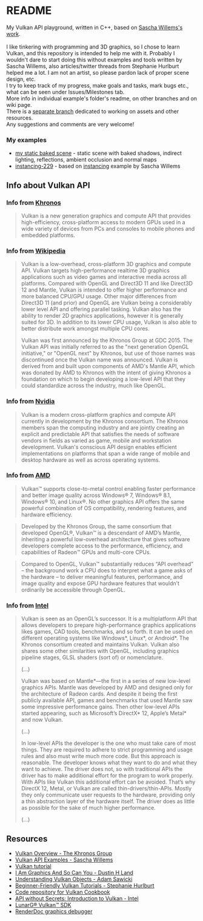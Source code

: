 # README

My Vulkan API playground, written in C++, based on [Sascha Willems's work](https://github.com/SaschaWillems/Vulkan).
<br>
<br>
I like tinkering with programming and 3D graphics, so I chose to learn Vulkan, and this repository is intended to help me with it. 
Probably I wouldn't dare to start doing this without examples and tools written by Sascha Willems, also articles/twitter threads from Stephanie Hurlburt helped me a lot.
I am not an artist, so please pardon lack of proper scene design, etc.
<br>
I try to keep track of my progress, make goals and tasks, mark bugs etc., what can be seen under Issues/Milestones tab.
<br>
More info in individual example's folder's readme, on other branches and on wiki page. 
<br>
There is a [separate branch](https://github.com/michal2229/VulkanPlayground/tree/resources_branch) dedicated to working on assets and other resources.
<br>
Any suggestions and comments are very welcome!

### My examples
* [my static baked scene](src/my_new_scene1) - static scene with baked shadows, indirect lighting, reflections, ambient occlusion and normal maps
* [instancing-229](src/instancing-229) - based on [instancing](https://github.com/SaschaWillems/Vulkan/tree/master/instancing) example by Sascha Willems

## Info about Vulkan API

### Info from [Khronos](https://www.khronos.org/vulkan/)

> Vulkan is a new generation graphics and compute API that provides high-efficiency, cross-platform access to modern GPUs used in a wide variety of devices from PCs and consoles to mobile phones and embedded platforms.

### Info from [Wikipedia](https://en.wikipedia.org/wiki/Vulkan_(API))

> Vulkan is a low-overhead, cross-platform 3D graphics and compute API. Vulkan targets high-performance realtime 3D graphics applications such as video games and interactive media across all platforms. Compared with OpenGL and Direct3D 11 and like Direct3D 12 and Mantle, Vulkan is intended to offer higher performance and more balanced CPU/GPU usage. Other major differences from Direct3D 11 (and prior) and OpenGL are Vulkan being a considerably lower level API and offering parallel tasking. Vulkan also has the ability to render 2D graphics applications, however it is generally suited for 3D. In addition to its lower CPU usage, Vulkan is also able to better distribute work amongst multiple CPU cores.
> 
> Vulkan was first announced by the Khronos Group at GDC 2015. The Vulkan API was initially referred to as the "next generation OpenGL initiative," or "OpenGL next" by Khronos, but use of those names was discontinued once the Vulkan name was announced. Vulkan is derived from and built upon components of AMD's Mantle API, which was donated by AMD to Khronos with the intent of giving Khronos a foundation on which to begin developing a low-level API that they could standardize across the industry, much like OpenGL.

### Info from [Nvidia](https://developer.nvidia.com/Vulkan)

> Vulkan is a modern cross-platform graphics and compute API currently in development by the Khronos consortium. The Khronos members span the computing industry and are jointly creating an explicit and predictable API that satisfies the needs of software vendors in fields as varied as game, mobile and workstation development. Vulkan's conscious API design enables efficient implementations on platforms that span a wide range of mobile and desktop hardware as well as across operating systems.

### Info from [AMD](http://www.amd.com/en-us/innovations/software-technologies/technologies-gaming/vulkan)

> Vulkan™ supports close-to-metal control enabling faster performance and better image quality across Windows® 7, Windows® 8.1, Windows® 10, and Linux®. No other graphics API offers the same powerful combination of OS compatibility, rendering features, and hardware efficiency.

> Developed by the Khronos Group, the same consortium that developed OpenGL®, Vulkan™ is a descendant of AMD’s Mantle, inheriting a powerful low-overhead architecture that gives software developers complete access to the performance, efficiency, and capabilities of Radeon™ GPUs and multi-core CPUs.

> Compared to OpenGL, Vulkan™ substantially reduces “API overhead” – the background work a CPU does to interpret what a game asks of the hardware – to deliver meaningful features, performance, and image quality and expose GPU hardware features that wouldn’t ordinarily be accessible through OpenGL.

### Info from [Intel](https://software.intel.com/en-us/articles/api-without-secrets-introduction-to-vulkan-preface)

> Vulkan is seen as an OpenGL’s successor. It is a multiplatform API that allows developers to prepare high-performance graphics applications likes games, CAD tools, benchmarks, and so forth. It can be used on different operating systems like Windows*, Linux*, or Android*. The Khronos consortium created and maintains Vulkan. Vulkan also shares some other similarities with OpenGL, including graphics pipeline stages, GLSL shaders (sort of) or nomenclature.
> 
> (...)
> 
> Vulkan was based on Mantle*—the first in a series of new low-level graphics APIs. Mantle was developed by AMD and designed only for the architecture of Radeon cards. And despite it being the first publicly available API, games and benchmarks that used Mantle saw some impressive performance gains. Then other low-level APIs started appearing, such as Microsoft’s DirectX* 12, Apple’s Metal* and now Vulkan.
> 
> (...)
> 
> In low-level APIs the developer is the one who must take care of most things. They are required to adhere to strict programming and usage rules and also must write much more code. But this approach is reasonable. The developer knows what they want to do and what they want to achieve. The driver does not, so with traditional APIs the driver has to make additional effort for the program to work properly. With APIs like Vulkan this additional effort can be avoided. That’s why DirectX 12, Metal, or Vulkan are called thin-drivers/thin-APIs. Mostly they only communicate user requests to the hardware, providing only a thin abstraction layer of the hardware itself. The driver does as little as possible for the sake of much higher performance.
> 
> (...)

## Resources

* [Vulkan Overview - The Khronos Group](https://www.khronos.org/vulkan/)
* [Vulkan API Examples - Sascha Willems](https://github.com/SaschaWillems/Vulkan)
* [Vulkan tutorial](https://vulkan-tutorial.com/Introduction)
* [I Am Graphics And So Can You - Dustin H Land](https://www.fasterthan.life/blog/2017/7/11/i-am-graphics-and-so-can-you-part-1)
* [Understanding Vulkan Objects - Adam Sawicki](https://gpuopen.com/understanding-vulkan-objects/)
* [Beginner-Friendly Vulkan Tutorials - Stephanie Hurlburt](http://stephaniehurlburt.com/blog/2017/7/14/beginner-friendly-vulkan-tutorials)
* [Code repository for Vulkan Cookbook](https://github.com/PacktPublishing/Vulkan-Cookbook)
* [API without Secrets: Introduction to Vulkan - Intel](https://software.intel.com/en-us/articles/api-without-secrets-introduction-to-vulkan-preface)
* [LunarG® Vulkan™ SDK](https://www.lunarg.com/vulkan-sdk/)
* [RenderDoc graphics debugger](https://renderdoc.org/)
